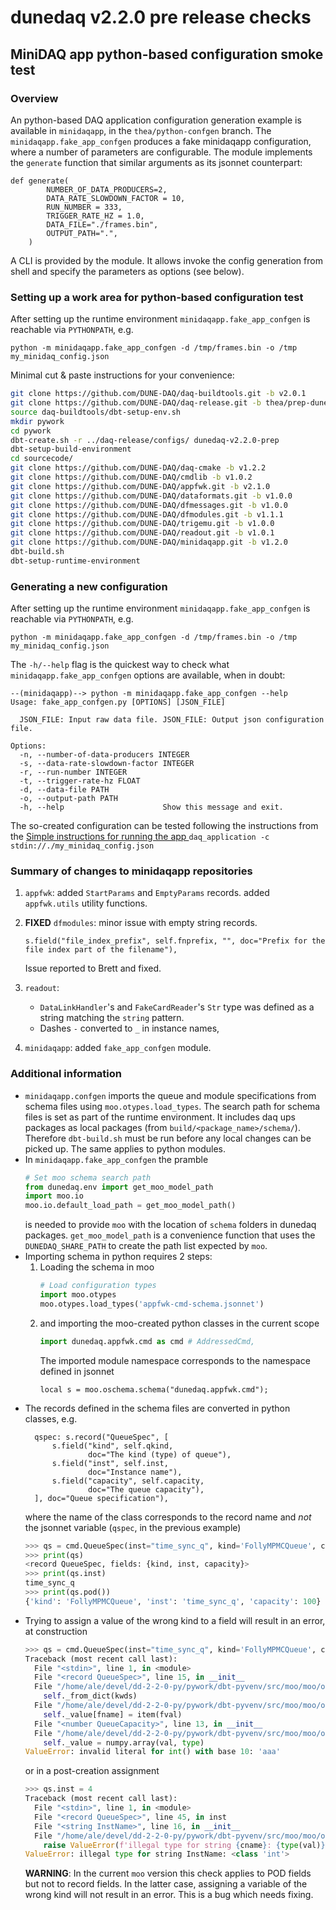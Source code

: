 # dunedaq v2.2.0 pre release checks
## MiniDAQ app python-based configuration smoke test

### Overview
An python-based DAQ application configuration generation example is available in `minidaqapp`, in the `thea/python-confgen` branch.
The `minidaqapp.fake_app_confgen` produces a fake minidaqapp configuration, where a number of parameters are configurable.
The module implements the `generate` function that similar arguments as its jsonnet counterpart: 
```
def generate(
        NUMBER_OF_DATA_PRODUCERS=2,          
        DATA_RATE_SLOWDOWN_FACTOR = 10,
        RUN_NUMBER = 333, 
        TRIGGER_RATE_HZ = 1.0,
        DATA_FILE="./frames.bin",
        OUTPUT_PATH=".",
    )
```

A CLI is provided by the module. It allows invoke the config generation from shell and specify the parameters as options (see below).

###  Setting up a work area for python-based configuration test

After setting up the runtime environment `minidaqapp.fake_app_confgen` is reachable via `PYTHONPATH`, e.g.

```
python -m minidaqapp.fake_app_confgen -d /tmp/frames.bin -o /tmp my_minidaq_config.json
```
Minimal cut & paste instructions for your convenience:
```sh
git clone https://github.com/DUNE-DAQ/daq-buildtools.git -b v2.0.1
git clone https://github.com/DUNE-DAQ/daq-release.git -b thea/prep-dunedaq-v2.2.0
source daq-buildtools/dbt-setup-env.sh
mkdir pywork
cd pywork
dbt-create.sh -r ../daq-release/configs/ dunedaq-v2.2.0-prep
dbt-setup-build-environment
cd sourcecode/
git clone https://github.com/DUNE-DAQ/daq-cmake -b v1.2.2
git clone https://github.com/DUNE-DAQ/cmdlib -b v1.0.2
git clone https://github.com/DUNE-DAQ/appfwk.git -b v2.1.0
git clone https://github.com/DUNE-DAQ/dataformats.git -b v1.0.0
git clone https://github.com/DUNE-DAQ/dfmessages.git -b v1.0.0
git clone https://github.com/DUNE-DAQ/dfmodules.git -b v1.1.1
git clone https://github.com/DUNE-DAQ/trigemu.git -b v1.0.0
git clone https://github.com/DUNE-DAQ/readout.git -b v1.0.1
git clone https://github.com/DUNE-DAQ/minidaqapp.git -b v1.2.0
dbt-build.sh
dbt-setup-runtime-environment
```

### Generating a new configuration
After setting up the runtime environment `minidaqapp.fake_app_confgen` is reachable via `PYTHONPATH`, e.g.
```
python -m minidaqapp.fake_app_confgen -d /tmp/frames.bin -o /tmp my_minidaq_config.json
```

The `-h/--help` flag is the quickest way to check what `minidaqapp.fake_app_confgen` options are available, when in doubt:
```
--(minidaqapp)--> python -m minidaqapp.fake_app_confgen --help
Usage: fake_app_confgen.py [OPTIONS] [JSON_FILE]

  JSON_FILE: Input raw data file. JSON_FILE: Output json configuration file.

Options:
  -n, --number-of-data-producers INTEGER
  -s, --data-rate-slowdown-factor INTEGER
  -r, --run-number INTEGER
  -t, --trigger-rate-hz FLOAT
  -d, --data-file PATH
  -o, --output-path PATH
  -h, --help                      Show this message and exit.
```

The so-created configuration can be tested following the instructions from the [Simple instructions for running the app
](Simple-instructions-for-running-the-app)
```daq_application -c stdin://./my_minidaq_config.json```

### Summary of changes to minidaqapp repositories

1. `appfwk`: added `StartParams` and `EmptyParams` records.
            added `appfwk.utils` utility functions.

2. **FIXED** `dfmodules`: minor issue with empty string records. 
   ```
   s.field("file_index_prefix", self.fnprefix, "", doc="Prefix for the file index part of the filename"),
   ```
   Issue reported to Brett and fixed.

3. `readout`: 
   - `DataLinkHandler`'s and `FakeCardReader`'s `Str` type was defined as a string matching the `string` pattern.
   - Dashes `-` converted to `_` in instance names,

4. `minidaqapp`: added `fake_app_confgen` module.


### Additional information
- `minidaqapp.confgen` imports the queue and module specifications from schema files using `moo.otypes.load_types`. The search path for schema files is set as part of the runtime environment. It includes daq ups packages as local packages (from `build/<package_name>/schema/`). Therefore `dbt-build.sh` must be run before any local changes can be picked up. The same applies to python modules.
- In `minidaqapp.fake_app_confgen` the pramble
  ```python
  # Set moo schema search path
  from dunedaq.env import get_moo_model_path
  import moo.io
  moo.io.default_load_path = get_moo_model_path()
  ```
  is needed to provide `moo` with the location of `schema` folders in dunedaq packages.
  `get_moo_model_path` is a convenience function that uses the `DUNEDAQ_SHARE_PATH` to create the path list expected by `moo`.
- Importing schema in python requires 2 steps:
  1. Loading the schema in moo
     ```python
     # Load configuration types
     import moo.otypes
     moo.otypes.load_types('appfwk-cmd-schema.jsonnet')
     ```
  2. and importing the moo-created python classes in the current scope
     ```python
     import dunedaq.appfwk.cmd as cmd # AddressedCmd, 
     ```
     The imported module namespace corresponds to the namespace defined in jsonnet
     ```jsonnet
     local s = moo.oschema.schema("dunedaq.appfwk.cmd");
     ```
- The records defined in the schema files are converted in python classes, e.g.
  ```jsonnet
    qspec: s.record("QueueSpec", [
        s.field("kind", self.qkind,
                doc="The kind (type) of queue"),
        s.field("inst", self.inst,
                doc="Instance name"),
        s.field("capacity", self.capacity,
                doc="The queue capacity"),
    ], doc="Queue specification"),
  ```
  where the name of the class corresponds to the record name and _not_ the jsonnet variable (`qspec`, in the previous example)
  ```python
  >>> qs = cmd.QueueSpec(inst="time_sync_q", kind='FollyMPMCQueue', capacity=100)
  >>> print(qs)
  <record QueueSpec, fields: {kind, inst, capacity}>
  >>> print(qs.inst)
  time_sync_q
  >>> print(qs.pod())
  {'kind': 'FollyMPMCQueue', 'inst': 'time_sync_q', 'capacity': 100}
  ```

* Trying to assign a value of the wrong kind to a field will result in an error, at construction
  ```python
  >>> qs = cmd.QueueSpec(inst="time_sync_q", kind='FollyMPMCQueue', capacity="aaa")
  Traceback (most recent call last):
    File "<stdin>", line 1, in <module>
    File "<record QueueSpec>", line 15, in __init__
    File "/home/ale/devel/dd-2-2-0-py/pywork/dbt-pyvenv/src/moo/moo/otypes.py", line 144, in update
      self._from_dict(kwds)
    File "/home/ale/devel/dd-2-2-0-py/pywork/dbt-pyvenv/src/moo/moo/otypes.py", line 187, in _from_dict
      self._value[fname] = item(fval)
    File "<number QueueCapacity>", line 13, in __init__
    File "/home/ale/devel/dd-2-2-0-py/pywork/dbt-pyvenv/src/moo/moo/otypes.py", line 483, in update
      self._value = numpy.array(val, type)
  ValueError: invalid literal for int() with base 10: 'aaa'
  ```
  or in a post-creation assignment
  ```python
  >>> qs.inst = 4
  Traceback (most recent call last):
    File "<stdin>", line 1, in <module>
    File "<record QueueSpec>", line 45, in inst
    File "<string InstName>", line 16, in __init__
    File "/home/ale/devel/dd-2-2-0-py/pywork/dbt-pyvenv/src/moo/moo/otypes.py", line 361, in update
      raise ValueError(f'illegal type for string {cname}: {type(val)}')
  ValueError: illegal type for string InstName: <class 'int'>
  ```
  **WARNING**: In the current `moo` version this check applies to POD fields but not to record fields. In the latter case, assigning a variable of the wrong kind will not result in an error. This is a bug which needs fixing.